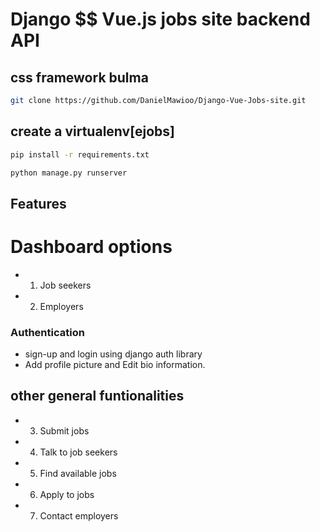 # Django $$ Vue.js jobs site backend API

## css framework bulma

``` bash
git clone https://github.com/DanielMawioo/Django-Vue-Jobs-site.git
```


 ## create a virtualenv[ejobs]

```bash
pip install -r requirements.txt
```
```bash
python manage.py runserver
```

## Features

# Dashboard options
- 1. Job seekers
- 2. Employers 

### Authentication
- sign-up and login using django auth library
-  Add profile picture and Edit bio information.

## other general funtionalities
- 3. Submit jobs
- 4. Talk to job seekers
- 5. Find available jobs 
- 6. Apply to jobs 
- 7. Contact employers